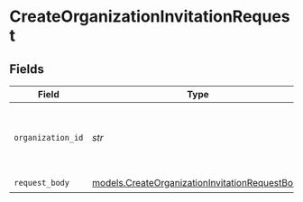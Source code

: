 # CreateOrganizationInvitationRequest


## Fields

| Field                                                                                                  | Type                                                                                                   | Required                                                                                               | Description                                                                                            | Example                                                                                                |
| ------------------------------------------------------------------------------------------------------ | ------------------------------------------------------------------------------------------------------ | ------------------------------------------------------------------------------------------------------ | ------------------------------------------------------------------------------------------------------ | ------------------------------------------------------------------------------------------------------ |
| `organization_id`                                                                                      | *str*                                                                                                  | :heavy_check_mark:                                                                                     | The ID of the organization for which to send the invitation                                            | org_12345                                                                                              |
| `request_body`                                                                                         | [models.CreateOrganizationInvitationRequestBody](../models/createorganizationinvitationrequestbody.md) | :heavy_check_mark:                                                                                     | N/A                                                                                                    |                                                                                                        |